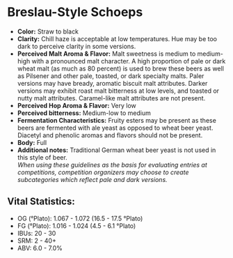 # Breslau-Style Schoeps

- **Color:** Straw to black
- **Clarity:** Chill haze is acceptable at low temperatures. Hue may be too dark to perceive clarity in some versions.
- **Perceived Malt Aroma & Flavor:** Malt sweetness is medium to medium-high with a pronounced malt character. A high proportion of pale or dark wheat malt (as much as 80 percent) is used to brew these beers as well as Pilsener and other pale, toasted, or dark specialty malts. Paler versions may have bready, aromatic biscuit malt attributes. Darker versions may exhibit roast malt bitterness at low levels, and toasted or nutty malt attributes. Caramel-like malt attributes are not present.
- **Perceived Hop Aroma & Flavor:** Very low
- **Perceived bitterness:** Medium-low to medium
- **Fermentation Characteristics:** Fruity esters may be present as these beers are fermented with ale yeast as opposed to wheat beer yeast. Diacetyl and phenolic aromas and flavors should not be present.
- **Body:** Full
- **Additional notes:** Traditional German wheat beer yeast is not used in this style of beer.<br/>
_When using these guidelines as the basis for evaluating entries at competitions, competition organizers may choose to create subcategories which reflect pale and dark versions._

## Vital Statistics:

- OG (°Plato): 1.067 - 1.072 (16.5 - 17.5 °Plato)
- FG (°Plato): 1.016 - 1.024 (4.5 - 6.1 °Plato)
- IBUs: 20 - 30
- SRM: 2 - 40+
- ABV: 6.0 - 7.0%
